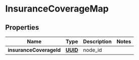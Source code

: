 
# InsuranceCoverageMap

## Properties
Name | Type | Description | Notes
------------ | ------------- | ------------- | -------------
**insuranceCoverageId** | [**UUID**](UUID.md) | node_id | 



